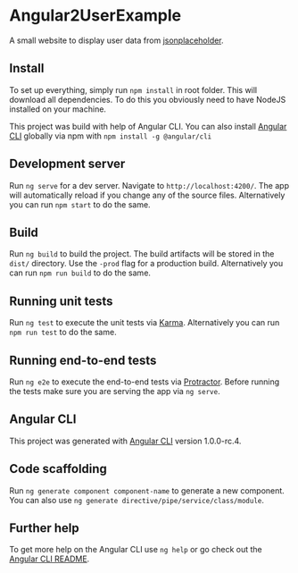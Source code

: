 # Angular2UserExample

A small website to display user data from [jsonplaceholder](http://jsonplaceholder.typicode.com).

## Install
To set up everything, simply run `npm install` in root folder. This will download all dependencies. To do this you obviously need to have NodeJS installed on your machine.

This project was build with help of Angular CLI.
You can also install [Angular CLI](https://github.com/angular/angular-cli) globally via npm with `npm install -g @angular/cli`

## Development server

Run `ng serve` for a dev server. Navigate to `http://localhost:4200/`. The app will automatically reload if you change any of the source files.
Alternatively you can run `npm start` to do the same.

## Build

Run `ng build` to build the project. The build artifacts will be stored in the `dist/` directory. Use the `-prod` flag for a production build.
Alternatively you can run `npm run build` to do the same.

## Running unit tests

Run `ng test` to execute the unit tests via [Karma](https://karma-runner.github.io).
Alternatively you can run `npm run test` to do the same.

## Running end-to-end tests

Run `ng e2e` to execute the end-to-end tests via [Protractor](http://www.protractortest.org/).
Before running the tests make sure you are serving the app via `ng serve`.

## Angular CLI

This project was generated with [Angular CLI](https://github.com/angular/angular-cli) version 1.0.0-rc.4.

## Code scaffolding

Run `ng generate component component-name` to generate a new component. You can also use `ng generate directive/pipe/service/class/module`.

## Further help

To get more help on the Angular CLI use `ng help` or go check out the [Angular CLI README](https://github.com/angular/angular-cli/blob/master/README.md).
